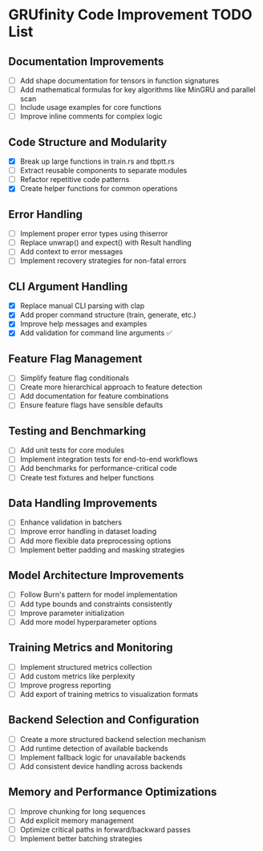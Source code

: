 # GRUfinity Code Improvement TODO List

## Documentation Improvements
- [ ] Add shape documentation for tensors in function signatures
- [ ] Add mathematical formulas for key algorithms like MinGRU and parallel scan
- [ ] Include usage examples for core functions
- [ ] Improve inline comments for complex logic

## Code Structure and Modularity
- [x] Break up large functions in train.rs and tbptt.rs
- [ ] Extract reusable components to separate modules
- [ ] Refactor repetitive code patterns
- [x] Create helper functions for common operations

## Error Handling
- [ ] Implement proper error types using thiserror
- [ ] Replace unwrap() and expect() with Result handling
- [ ] Add context to error messages
- [ ] Implement recovery strategies for non-fatal errors

## CLI Argument Handling
- [x] Replace manual CLI parsing with clap
- [x] Add proper command structure (train, generate, etc.)
- [x] Improve help messages and examples
- [x] Add validation for command line arguments ✅

## Feature Flag Management
- [ ] Simplify feature flag conditionals
- [ ] Create more hierarchical approach to feature detection
- [ ] Add documentation for feature combinations
- [ ] Ensure feature flags have sensible defaults

## Testing and Benchmarking
- [ ] Add unit tests for core modules
- [ ] Implement integration tests for end-to-end workflows
- [ ] Add benchmarks for performance-critical code
- [ ] Create test fixtures and helper functions

## Data Handling Improvements
- [ ] Enhance validation in batchers
- [ ] Improve error handling in dataset loading
- [ ] Add more flexible data preprocessing options
- [ ] Implement better padding and masking strategies

## Model Architecture Improvements
- [ ] Follow Burn's pattern for model implementation
- [ ] Add type bounds and constraints consistently
- [ ] Improve parameter initialization
- [ ] Add more model hyperparameter options

## Training Metrics and Monitoring
- [ ] Implement structured metrics collection
- [ ] Add custom metrics like perplexity
- [ ] Improve progress reporting
- [ ] Add export of training metrics to visualization formats

## Backend Selection and Configuration
- [ ] Create a more structured backend selection mechanism
- [ ] Add runtime detection of available backends
- [ ] Implement fallback logic for unavailable backends
- [ ] Add consistent device handling across backends

## Memory and Performance Optimizations
- [ ] Improve chunking for long sequences
- [ ] Add explicit memory management
- [ ] Optimize critical paths in forward/backward passes
- [ ] Implement better batching strategies
